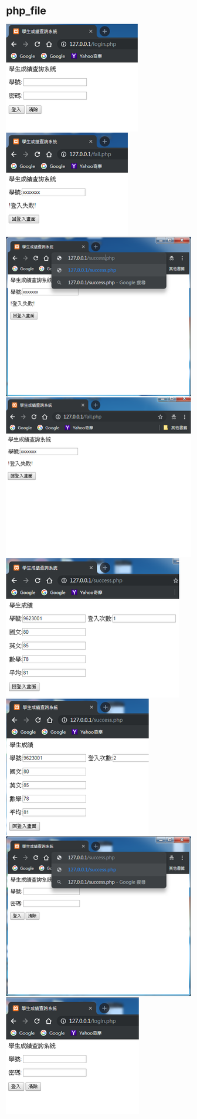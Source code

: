 # php_file
![1](/1.PNG)
<br />
![2](/2.PNG)
<br />
![3](/3.png)
<br />
![4](/4.PNG)
<br />
![5](/5.PNG)
<br />
![6](/6.PNG)
<br />
![7](/7.png)
<br />
![8](/8.PNG)
